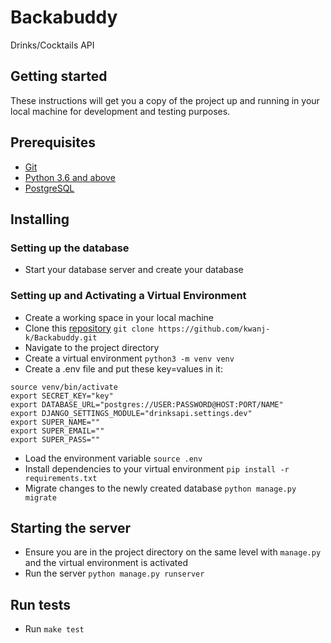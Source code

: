 # Backabuddy
Drinks/Cocktails API

## Getting started
These instructions will get you a copy of the project up and running in your local machine for development and testing purposes.

## Prerequisites
- [Git](https://git-scm.com/download/)
- [Python 3.6 and above](https://www.python.org/downloads/)
- [PostgreSQL](https://www.postgresql.org/)

## Installing
### Setting up the database
- Start your database server and create your database

### Setting up and Activating a Virtual Environment
- Create a working space in your local machine
- Clone this [repository](https://github.com/kwanj-k/Backabuddy.git) `git clone https://github.com/kwanj-k/Backabuddy.git`
- Navigate to the project directory
- Create a virtual environment `python3 -m venv venv`
- Create a .env file and put these key=values in it:
```
source venv/bin/activate
export SECRET_KEY="key"
export DATABASE_URL="postgres://USER:PASSWORD@HOST:PORT/NAME"
export DJANGO_SETTINGS_MODULE="drinksapi.settings.dev"
export SUPER_NAME=""
export SUPER_EMAIL=""
export SUPER_PASS=""
```

- Load the environment variable `source .env`
- Install dependencies to your virtual environment `pip install -r requirements.txt`
- Migrate changes to the newly created database `python manage.py migrate`

## Starting the server
- Ensure you are in the project directory on the same level with `manage.py` and the virtual environment is activated
- Run the server `python manage.py runserver`

## Run tests
- Run `make test`

